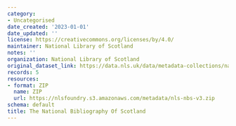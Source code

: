 ```yaml
---
category:
- Uncategorised
date_created: '2023-01-01'
date_updated: ''
license: https://creativecommons.org/licenses/by/4.0/
maintainer: National Library of Scotland
notes: ''
organization: National Library of Scotland
original_dataset_link: https://data.nls.uk/data/metadata-collections/national-bibliography-of-scotland/
records: 5
resources:
- format: ZIP
  name: ZIP
  url: https://nlsfoundry.s3.amazonaws.com/metadata/nls-nbs-v3.zip
schema: default
title: The National Bibliography Of Scotland
---
```

